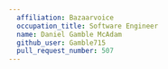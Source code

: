 ```yaml
---
  affiliation: Bazaarvoice
  occupation_title: Software Engineer
  name: Daniel Gamble McAdam
  github_user: Gamble715
  pull_request_number: 507
---
```

